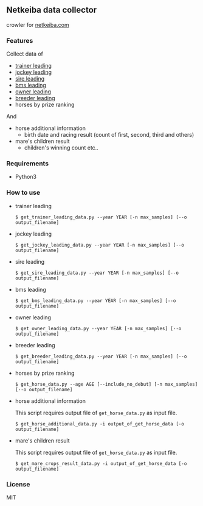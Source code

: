 ## Netkeiba data collector

crowler for [netkeiba.com](http://www.netkeiba.com)

### Features

Collect data of
- [trainer leading](http://db.netkeiba.com/?pid=trainer_leading)
- [jockey leading](http://db.netkeiba.com/?pid=jockey_leading)
- [sire leading](http://db.netkeiba.com/?pid=sire_leading)
- [bms leading](http://db.netkeiba.com/?pid=bms_leading)
- [owner leading](http://db.netkeiba.com/?pid=owner_leading)
- [breeder leading](http://db.netkeiba.com/?pid=breeder_leading)
- horses by prize ranking

And
- horse additional information
  - birth date and racing result (count of first, second, third and others)
- mare's children result
  - children's winning count etc..

### Requirements

- Python3

### How to use

- trainer leading
  ```
  $ get_trainer_leading_data.py --year YEAR [-n max_samples] [--o output_filename]
  ```
- jockey leading
  ```
  $ get_jockey_leading_data.py --year YEAR [-n max_samples] [--o output_filename]
  ```
- sire leading
  ```
  $ get_sire_leading_data.py --year YEAR [-n max_samples] [--o output_filename]
  ```
- bms leading
  ```
  $ get_bms_leading_data.py --year YEAR [-n max_samples] [--o output_filename]
  ```
- owner leading
  ```
  $ get_owner_leading_data.py --year YEAR [-n max_samples] [--o output_filename]
  ```
- breeder leading
  ```
  $ get_breeder_leading_data.py --year YEAR [-n max_samples] [--o output_filename]
  ```
- horses by prize ranking
  ```
  $ get_horse_data.py --age AGE [--include_no_debut] [-n max_samples] [--o output_filename]
  ```

- horse additional information

  This script requires output file of `get_horse_data.py` as input file.

  ```
  $ get_horse_additional_data.py -i output_of_get_horse_data [-o output_filename]
  ```
- mare's children result

  This script requires output file of `get_horse_data.py` as input file.

  ```
  $ get_mare_crops_result_data.py -i output_of_get_horse_data [-o output_filename]
  ```

### License

MIT
